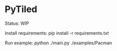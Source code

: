 # PyTiled

Status: WIP

Install requirements: pip install -r requirements.txt

Run example: python ./main.py ./examples/Pacman